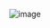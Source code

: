 
![image](https://github.com/JoanDaniel18/CV_Daniel_Rivas/assets/71899829/39555261-88db-4c6f-b46c-bf465942ebfb)
